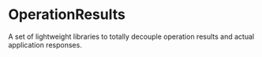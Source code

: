 # OperationResults
A set of lightweight libraries to totally decouple operation results and actual application responses.
